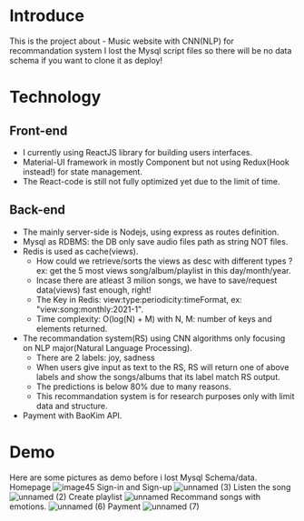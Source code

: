 # Introduce
This is the project about - Music website with CNN(NLP) for recommandation system
I lost the Mysql script files so there will be no data schema if you want to clone it as deploy!
# Technology
## Front-end
- I currently using ReactJS library for building users interfaces.
- Material-UI framework in mostly Component but not using Redux(Hook instead!) for state management.
- The React-code is still not fully optimized yet due to the limit of time.
## Back-end
- The mainly server-side is Nodejs, using express as routes definition.
- Mysql as RDBMS: the DB only save audio files path as string NOT files.
- Redis is used as cache(views).
  - How could we retrieve/sorts the views as desc with different types ? ex: get the 5 most views song/album/playlist in this day/month/year.
  - Incase there are atleast 3 milion songs, we have to save/request data(views) fast enough, right!
  - The Key in Redis: view:type:periodicity:timeFormat, ex: "view:song:monthly:2021-1".
  - Time complexity: O(log(N) + M) with N, M: number of keys and elements returned.
- The recommandation system(RS) using CNN algorithms only focusing on NLP major(Natural Language Processing).
  - There are 2 labels: joy, sadness
  - When users give input as text to the RS, RS will return one of above labels and show the songs/albums that its label match RS output.
  - The predictions is below 80% due to many reasons.
  - This recommandation system is for research purposes only with limit data and structure.
- Payment with BaoKim API.
# Demo
Here are some pictures as demo before i lost Mysql Schema/data.
Homepage
![image45](https://user-images.githubusercontent.com/34602549/109509413-7126fa00-7ad3-11eb-9fe8-bf80eb417be3.png)
Sign-in and Sign-up
![unnamed (3)](https://user-images.githubusercontent.com/34602549/109509550-9582d680-7ad3-11eb-9714-2e6337486cc2.png)
Listen the song
![unnamed (2)](https://user-images.githubusercontent.com/34602549/109509598-a0d60200-7ad3-11eb-968e-8cf9d26c91a1.png)
Create playlist
![unnamed](https://user-images.githubusercontent.com/34602549/109509635-adf2f100-7ad3-11eb-8015-5395a26158e9.png)
Recommand songs with emotions.
![unnamed (6)](https://user-images.githubusercontent.com/34602549/109509815-e2ff4380-7ad3-11eb-9ff6-bcd724df28ba.png)
Payment
![unnamed (7)](https://user-images.githubusercontent.com/34602549/109509908-fc07f480-7ad3-11eb-812f-34d86e43c9bc.png)




